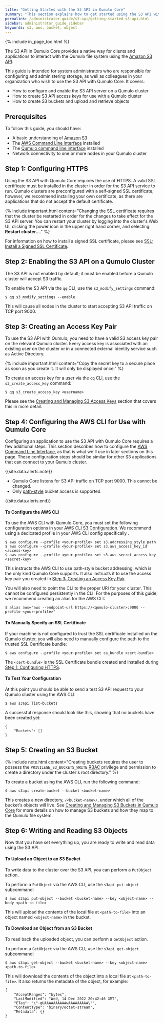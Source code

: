 ```yaml
---
title: "Getting Started with the S3 API in Qumulo Core"
summary: "This section explains how to get started using the S3 API with Qumulo Core."
permalink: /administrator-guide/s3-api/getting-started-s3-api.html
sidebar: administrator_guide_sidebar
keywords: s3, aws, bucket, object
---
```


{% include in_page_toc.html %}

The S3 API in Qumulo Core provides a native way for clients and applications to interact with the Qumulo file system using the [Amazon S3 API]({{site.s3.docs.s3}}).

This guide is intended for system administrators who are responsible for configuring and administering storage, as well as colleagues in your organization who wish to use the S3 API with Qumulo Core. It covers:

* How to configure and enable the S3 API server on a Qumulo cluster
* How to create S3 API access keys for use with a Qumulo cluster
* How to create S3 buckets and upload and retrieve objects

## Prerequisites

To follow this guide, you should have:

* A basic understanding of [Amazon S3](https://docs.aws.amazon.com/AmazonS3/latest/userguide/Welcome.html)
* The [AWS Command Line Interface]({{site.s3.docs.cli}}) installed
* The [Qumulo command line interface](https://care.qumulo.com/hc/en-us/articles/115008165008) installed
* Network connectivity to one or more nodes in your Qumulo cluster

<a id="configuring-https"></a>
## Step 1: Configuring HTTPS

Using the S3 API with Qumulo Core requires the use of HTTPS. A valid SSL certificate must be installed in the cluster in order for the S3 API service to run. Qumulo clusters are preconfigured with a self-signed SSL certificate; however, we recommend installing your own certificate, as there are applications that do not accept the default certificate.

{% include important.html content="Changing the SSL certificate requires that the cluster be restarted in order for the changes to take effect for the S3 API server. You can restart your cluster by logging into the cluster's Web UI, clicking the power icon in the upper right hand corner, and selecting <b>Restart cluster...</b>." %}

For information on how to install a signed SSL certificate, please see [SSL: Install a Signed SSL Certificate](https://care.qumulo.com/hc/en-us/articles/115015388507-SSL-Install-a-Signed-SSL-Certificate).

<a id="enabling-s3"></a>
## Step 2: Enabling the S3 API on a Qumulo Cluster

The S3 API is not enabled by default; it must be enabled before a Qumulo cluster will accept S3 traffic.

To enable the S3 API via the `qq` CLI, use the `s3_modify_settings` command:

```
$ qq s3_modify_settings --enable
```

This will cause all nodes in the cluster to start accepting S3 API traffic on TCP port 9000.

<a id="creating-access-key"></a>
## Step 3: Creating an Access Key Pair

To use the S3 API with Qumulo, you need to have a valid S3 access key pair on the relevant Qumulo cluster. Every access key is associated with an existing user on the cluster or in a connected external identity service such as Active Directory.

{% include important.html content="Copy the secret key to a secure place as soon as you create it. It will only be displayed once." %}

To create an access key for a user via the `qq` CLI, use the `s3_create_access_key` command:

```
$ qq s3_create_access_key <username>
```

Please see the [Creating and Managing S3 Access Keys](./creating-managing-s3-access-keys.html) section that covers this in more detail.

## Step 4: Configuring the AWS CLI for Use with Qumulo Core

Configuring an application to use the S3 API with Qumulo Core requires a few additional steps. This section describes how to configure the [AWS Command Line Interface]({{site.s3.docs.cli}}), as that is what we'll use in later sections on this page. These configuration steps should be similar for other S3 applications that can connect to your Qumulo cluster.

{{site.data.alerts.note}}
<ul>
  <li>Qumulo Core listens for S3 API traffic on TCP port 9000. This cannot be changed.</li>
  <li>Only <a href="https://docs.aws.amazon.com/AmazonS3/latest/userguide/VirtualHosting.html#path-style-access">path-style</a> bucket access is supported.</li>
</ul>
{{site.data.alerts.end}}


<a id="configuring-aws-cli"></a>
#### To Configure the AWS CLI

To use the AWS CLI with Qumulo Core, you must set the following configuration options in your [AWS CLI S3 Configuration](https://docs.aws.amazon.com/cli/latest/topic/s3-config.html). We recommend using a dedicated profile in your AWS CLI config specifically .

```
$ aws configure --profile <your-profile> set s3.addressing_style path
$ aws configure --profile <your-profile> set s3.aws_access_key_id <access-key>
$ aws configure --profile <your-profile> set s3.aws_secret_access_key <secret-key>
```

This instructs the AWS CLI to use path-style bucket addressing, which is the only kind Qumulo Core supports. It also instructs it to use the access key pair you created in [Step 3: Creating an Access Key Pair](#creating-access-key).

You will also need to point the CLI to the proper URI for your cluster. This cannot be configured persistently in the CLI. For the purposes of this guide, we recommend creating an alias for the AWS CLI:

```
$ alias aws="aws --endpoint-url https://<qumulo-cluster>:9000 --profile <your-profile>"
```

#### To Manually Specify an SSL Certificate

If your machine is not configured to trust the SSL certificate installed on the Qumulo cluster, you will also need to manually configure the path to the trusted SSL Certificate bundle:

```
$ aws configure --profile <your-profile> set ca_bundle <cert-bundle>
```

The `<cert-bundle>` is the SSL Certificate bundle created and installed during [Step 1: Configuring HTTPS](#configuring-https).

#### To Test Your Configuration

At this point you should be able to send a test S3 API request to your Qumulo cluster using the AWS CLI:

```
$ aws s3api list-buckets
```

A successful response should look like this, showing that no buckets have been created yet:
```
{
    "Buckets": []
}
```

<a id="creating-bucket"></a>
## Step 5: Creating an S3 Bucket
{% include note.html content="Creating buckets requires the user to possess the `PRIVILEGE_S3_BUCKETS_WRITE` [RBAC](https://care.qumulo.com/hc/en-us/articles/360036591633-Role-Based-Access-Control-RBAC-with-Qumulo-Core) privilege and permission to create a directory under the cluster's root directory." %}

To create a bucket using the AWS CLI, run the following command:

```
$ aws s3api create-bucket --bucket <bucket-name>
```

This creates a new directory, `/<bucket-name>/`, under which all of the bucket's objects will live. See [Creating and Managing S3 Buckets in Qumulo Core](./creating-managing-s3-buckets.html) for more details on how to manage S3 buckets and how they map to the Qumulo file system.

<a id="writing-reading-objects"></a>
## Step 6: Writing and Reading S3 Objects

Now that you have set everything up, you are ready to write and read data using the S3 API.

#### To Upload an Object to an S3 Bucket

To write data to the cluster over the S3 API, you can perform a `PutObject` action.

To perform a `PutObject` via the AWS CLI, use the `s3api put-object` subcommand:

```
$ aws s3api put-object --bucket <bucket-name> --key <object-name> --body <path-to-file>
```

This will upload the contents of the local file at `<path-to-file>` into an object named `<object-name>` in the bucket.

#### To Download an Object from an S3 Bucket

To read back the uploaded object, you can perform a `GetObject` action.

To perform a `GetObject` via the AWS CLI, use the `s3api get-object` subcommand:

```
$ aws s3api get-object --bucket <bucket-name> --key <object-name> <path-to-file>
```

This will download the contents of the object into a local file at `<path-to-file>`. It also returns the metadata of the object, for example:

```
{
    "AcceptRanges": "bytes",
    "LastModified": "Wed, 14 Dec 2022 20:42:46 GMT",
    "ETag": "\"-gUAAAAAAAAAAwAAAAAAAAA\"",
    "ContentType": "binary/octet-stream",
    "Metadata": {}
}
```
